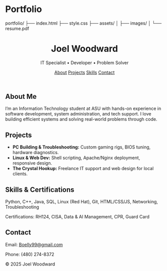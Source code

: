 # Portfolio
portfolio/ ├── index.html ├── style.css ├── assets/ │   ├── images/ │   └── resume.pdf
<!DOCTYPE html>
<html lang="en">
<head>
  <meta charset="UTF-8" />
  <meta name="viewport" content="width=device-width, initial-scale=1.0" />
  <title>Joel Woodward | IT Portfolio</title>
  <link rel="stylesheet" href="style.css" />
</head>
<body>
  <header>
    <h1>Joel Woodward</h1>
    <p>IT Specialist • Developer • Problem Solver</p>
    <nav>
      <a href="#about">About</a>
      <a href="#projects">Projects</a>
      <a href="#skills">Skills</a>
      <a href="#contact">Contact</a>
    </nav>
  </header>

  <section id="about">
    <h2>About Me</h2>
    <p>I’m an Information Technology student at ASU with hands-on experience in software development, system administration, and tech support. I love building efficient systems and solving real-world problems through code.</p>
  </section>

  <section id="projects">
    <h2>Projects</h2>
    <ul>
      <li><strong>PC Building & Troubleshooting:</strong> Custom gaming rigs, BIOS tuning, hardware diagnostics.</li>
      <li><strong>Linux & Web Dev:</strong> Shell scripting, Apache/Nginx deployment, responsive design.</li>
      <li><strong>The Crystal Hookup:</strong> Freelance IT support and web design for local clients.</li>
    </ul>
  </section>

  <section id="skills">
    <h2>Skills & Certifications</h2>
    <p>Python, C++, Java, SQL, Linux (Red Hat), Git, HTML/CSS/JS, Networking, Troubleshooting</p>
    <p>Certifications: RH124, CISA, Data & AI Management, CPR, Guard Card</p>
  </section>

  <section id="contact">
    <h2>Contact</h2>
    <p>Email: <a href="mailto:Boelly99@gmail.com">Boelly99@gmail.com</a></p>
    <p>Phone: (480) 274-8372</p>
  </section>

  <footer>
    <p>© 2025 Joel Woodward</p>
  </footer>
</body>
</html>
